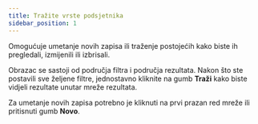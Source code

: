 ```yaml
---
title: Tražite vrste podsjetnika 
sidebar_position: 1
---
```


Omogućuje umetanje novih zapisa ili traženje postojećih kako biste ih pregledali, izmijenili ili izbrisali. 

Obrazac se sastoji od područja filtra i područja rezultata. Nakon što ste postavili sve željene filtre, jednostavno kliknite na gumb **Traži** kako biste vidjeli rezultate unutar mreže rezultata. 

Za umetanje novih zapisa potrebno je kliknuti na prvi prazan red mreže ili pritisnuti gumb **Novo**.